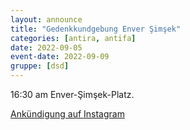 ```yaml
---
layout: announce
title: "Gedenkkundgebung Enver Şimşek"
categories: [antira, antifa]
date: 2022-09-05
event-date: 2022-09-09
gruppe: [dsd]
---
```


16:30 am Enver-Şimşek-Platz.

[Ankündigung auf Instagram](https://www.instagram.com/p/CiH3DwAtkxo)

